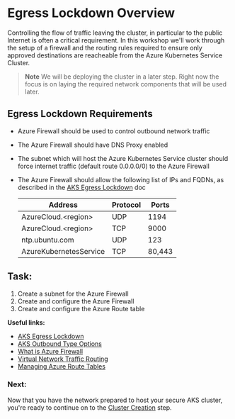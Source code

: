 # Egress Lockdown Overview

Controlling the flow of traffic leaving the cluster, in particular to the public Internet is often a critical requirement. In this workshop we'll work through the setup of a firewall and the routing rules required to ensure only approved destinations are reacheable from the Azure Kubernetes Service Cluster.

> **Note**
> We will be deploying the cluster in a later step. Right now the focus is on laying the required network components that will be used later.

## Egress Lockdown Requirements

* Azure Firewall should be used to control outbound network traffic
* The Azure Firewall should have DNS Proxy enabled
* The subnet which will host the Azure Kubernetes Service cluster should force internet traffic (default route 0.0.0.0/0) to the Azure Firewall
* The Azure Firewall should allow the following list of IPs and FQDNs, as described in the [AKS Egress Lockdown](https://docs.microsoft.com/en-us/azure/aks/limit-egress-traffic) doc

    |Address |Protocol |Ports |
    | ---- | ---- | ---- |
    |AzureCloud.\<region\>|UDP|1194|
    |AzureCloud.\<region\>|TCP|9000|
    |ntp.ubuntu.com|UDP|123|
    |AzureKubernetesService|TCP|80,443|

## Task:

1. Create a subnet for the Azure Firewall
2. Create and configure the Azure Firewall
3. Create and configure the Azure Route table

**Useful links:**

* [AKS Egress Lockdown](https://docs.microsoft.com/en-us/azure/aks/limit-egress-traffic)
* [AKS Outbound Type Options](https://docs.microsoft.com/en-us/azure/aks/egress-outboundtype)
* [What is Azure Firewall](https://docs.microsoft.com/en-us/azure/firewall/overview)
* [Virtual Network Traffic Routing](https://docs.microsoft.com/en-us/azure/virtual-network/virtual-networks-udr-overview)
* [Managing Azure Route Tables](https://docs.microsoft.com/en-us/azure/virtual-network/manage-route-table)

### Next:

Now that you have the network prepared to host your secure AKS cluster, you're ready to continue on to the [Cluster Creation](./cluster-creation.md) step.